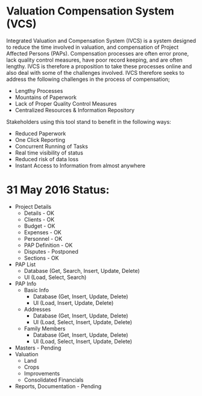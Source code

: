 # Valuation Compensation System (VCS)

Integrated Valuation and Compensation System (IVCS) is a system designed to reduce the time involved in valuation, and compensation of Project Affected Persons (PAPs). Compensation processes are often error prone, lack quality control measures, have poor record keeping, and are often lengthy. IVCS is therefore a proposition to take these processes online and also deal with some of the challenges involved. IVCS therefore seeks to address the following challenges in the process of compensation;

- Lengthy Processes
- Mountains of Paperwork
- Lack of Proper Quality Control Measures
- Centralized Resources & Information Repository

Stakeholders using this tool stand to benefit in the following ways:

- Reduced Paperwork
- One Click Reporting
- Concurrent Running of Tasks
- Real time visibility of status
- Reduced risk of data loss
- Instant Access to Information from almost anywhere


# 31 May 2016 Status:

- Project Details
  - Details - OK
  - Clients - OK
  - Budget - OK
  - Expenses - OK
  - Personnel - OK
  - PAP Definition - OK
  - Disputes - Postponed
  - Sections - OK
- PAP List
  - Database (Get, Search, Insert, Update, Delete)
  - UI (Load, Select, Search)
- PAP Info
  - Basic Info
    - Database (Get, Insert, Update, Delete)
    - UI (Load, Insert, Update, Delete)
  - Addresses
    - Database (Get, Insert, Update, Delete)
    - UI (Load, Select, Insert, Update, Delete) 
  - Family Members
    - Database (Get, Insert, Update, Delete)
    - UI (Load, Select, Insert, Update, Delete)
- Masters - Pending
- Valuation
  - Land
  - Crops
  - Improvements
  - Consolidated Financials
- Reports, Documentation - Pending

